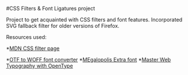 #CSS Filters & Font Ligatures project

Project to get acquainted with CSS filters and font features. Incorporated SVG fallback filter for older versions of Firefox.

Resources used:

*[MDN CSS filter page](https://developer.mozilla.org/en-US/docs/Web/CSS/filter)

*[OTF to WOFF font converter](http://everythingfonts.com/otf-to-woff)
*[MEgalopolis Extra font](http://www.smeltery.net/fonts/megalopolis-extra)
*[Master Web Typography with OpenType](http://www.creativebloq.com/css3/master-web-typography-opentype-91412928)
